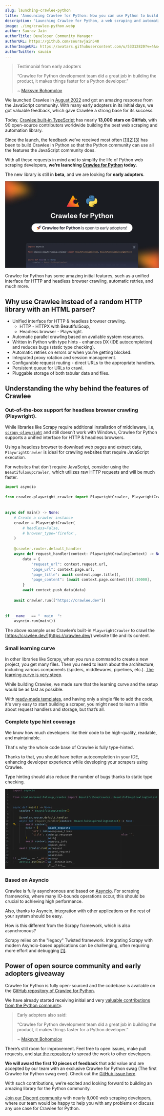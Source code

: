 ```yaml
---
slug: launching-crawlee-python
title: 'Announcing Crawlee for Python: Now you can use Python to build reliable web crawlers'
description: 'Launching Crawlee for Python, a web scraping and automation libray to build reliable scrapers in Python fastly.'
image: ./img/crawlee-python.webp
author: Saurav Jain
authorTitle: Developer Community Manager
authorURL: https://github.com/souravjain540
authorImageURL: https://avatars.githubusercontent.com/u/53312820?v=4&s=48
authorTwitter: sauain
---
```


> Testimonial from early adopters
>
> “Crawlee for Python development team did a great job in building the product, it makes things faster for a Python developer.”
>
> ~ [Maksym Bohomolov](https://apify.com/mantisus)

We launched Crawlee in [August 2022](https://blog.apify.com/announcing-crawlee-the-web-scraping-and-browser-automation-library/) and got an amazing response from the JavaScript community. With many early adopters in its initial days, we got valuable feedback, which gave Crawlee a strong base for its success.

Today, [Crawlee built-in TypeScript](https://github.com/apify/crawlee) has nearly **13,000 stars on GitHub**, with 90 open-source contributors worldwide building the best web scraping and automation library.

Since the launch, the feedback we’ve received most often [[1]](https://discord.com/channels/801163717915574323/999250964554981446/1138826582581059585)[[2]](https://discord.com/channels/801163717915574323/801163719198638092/1137702376267059290)[[3]](https://discord.com/channels/801163717915574323/1090592836044476426/1103977818221719584) has been to build Crawlee in Python so that the Python community can use all the features the JavaScript community does.

With all these requests in mind and to simplify the life of Python web scraping developers, **we’re launching [Crawlee for Python](https://github.com/apify/crawlee-python) today.**

The new library is still in **beta**, and we are looking for **early adopters**.

![Crawlee for Python is looking for early adopters](./img/early-adopters.webp)

Crawlee for Python has some amazing initial features, such as a unified interface for HTTP and headless browser crawling, automatic retries, and much more.

<!--truncate-->

## Why use Crawlee instead of a random HTTP library with an HTML parser?

- Unified interface for HTTP & headless browser crawling.
    - HTTP - HTTPX with BeautifulSoup,
    - Headless browser - Playwright.
- Automatic parallel crawling based on available system resources.
- Written in Python with type hints - enhances DX (IDE autocompletion) and reduces bugs (static type checking).
- Automatic retries on errors or when you’re getting blocked.
- Integrated proxy rotation and session management.
- Configurable request routing - direct URLs to the appropriate handlers.
- Persistent queue for URLs to crawl.
- Pluggable storage of both tabular data and files.

## Understanding the why behind the features of Crawlee

### Out-of-the-box support for headless browser crawling (Playwright).

While libraries like Scrapy require additional installation of middleware, i.e, [`scrapy-playwright`](https://github.com/scrapy-plugins/scrapy-playwright) and still doesn’t work with Windows, Crawlee for Python supports a unified interface for HTTP & headless browsers.

Using a headless browser to download web pages and extract data, `PlaywrightCrawler` is ideal for crawling websites that require JavaScript execution.

For websites that don’t require JavaScript, consider using the `BeautifulSoupCrawler,` which utilizes raw HTTP requests and will be much faster.

```python
import asyncio

from crawlee.playwright_crawler import PlaywrightCrawler, PlaywrightCrawlingContext


async def main() -> None:
    # Create a crawler instance
    crawler = PlaywrightCrawler(
        # headless=False,
        # browser_type='firefox',
    )

    @crawler.router.default_handler
    async def request_handler(context: PlaywrightCrawlingContext) -> None:
        data = {
            "request_url": context.request.url,
            "page_url": context.page.url,
            "page_title": await context.page.title(),
            "page_content": (await context.page.content())[:10000],
        }
        await context.push_data(data)

    await crawler.run(["https://crawlee.dev"])


if __name__ == "__main__":
    asyncio.run(main())
```

The above example uses Crawlee’s built-in `PlaywrightCrawler` to crawl the [https://crawlee.dev/](https://crawlee.dev/) website title and its content.

### Small learning curve

In other libraries like Scrapy, when you run a command to create a new project, you get many files. Then you need to learn about the architecture, including various components (spiders, middlewares, pipelines, etc.). [The learning curve is very steep](https://crawlee.dev/blog/scrapy-vs-crawlee#language-and-development-environments).

While building Crawlee, we made sure that the learning curve and the setup would be as fast as possible.

With [ready-made templates](https://github.com/apify/crawlee-python/tree/master/templates), and having only a single file to add the code, it's very easy to start building a scraper, you might need to learn a little about request handlers and storage, but that’s all.

### Complete type hint coverage

We know how much developers like their code to be high-quality, readable, and maintainable.

That's why the whole code base of Crawlee is fully type-hinted.

Thanks to that, you should have better autocompletion in your IDE, enhancing developer experience while developing your scrapers using Crawlee.

Type hinting should also reduce the number of bugs thanks to static type checking.

![Crawlee_Python_Type_Hint](./img/crawlee-python-type-hint.webp)

### Based on Asyncio

Crawlee is fully asynchronous and based on [Asyncio](https://docs.python.org/3/library/asyncio.html). For scraping frameworks, where many IO-bounds operations occur, this should be crucial to achieving high performance.

Also, thanks to Asyncio, integration with other applications or the rest of your system should be easy.

How is this different from the Scrapy framework, which is also asynchronous?

Scrapy relies on the "legacy" Twisted framework. Integrating Scrapy with modern Asyncio-based applications can be challenging, often requiring more effort and debugging [[1]](https://stackoverflow.com/questions/49201915/debugging-scrapy-project-in-visual-studio-code).

## Power of open source community and early adopters giveaway

Crawlee for Python is fully open-sourced and the codebase is available on the [GitHub repository of Crawlee for Python](https://github.com/apify/crawlee-python).

We have already started receiving initial and very [valuable contributions from the Python community](https://github.com/apify/crawlee-python/pull/226).

> Early adopters also said:
>
> “Crawlee for Python development team did a great job in building the product, it makes things faster for a Python developer.”
>
> ~ [Maksym Bohomolov](https://apify.com/mantisus)

There’s still room for improvement. Feel free to open issues, make pull requests, and [star the repository](https://github.com/apify/crawlee-python/) to spread the work to other developers.

**We will award the first 10 pieces of feedback** that add value and are accepted by our team with an exclusive Crawlee for Python swag (The first Crawlee for Python swag ever). Check out the [GitHub issue here](https://github.com/apify/crawlee-python/issues/269/).

With such contributions, we’re excited and looking forward to building an amazing library for the Python community.

[Join our Discord community](https://apify.com/discord) with nearly 8,000 web scraping developers, where our team would be happy to help you with any problems or discuss any use case for Crawlee for Python.
